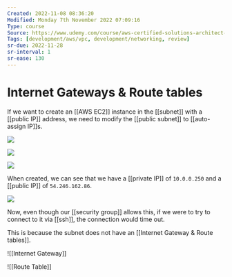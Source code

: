 ```yaml
---
Created: 2022-11-08 08:36:20
Modified: Monday 7th November 2022 07:09:16
Type: course
Source: https://www.udemy.com/course/aws-certified-solutions-architect-associate-saa-c01/?xref=E0Aed11STH4LPUQvCz0GJFABTmM=
Tags: [development/aws/vpc, development/networking, review]
sr-due: 2022-11-28
sr-interval: 1
sr-ease: 130
---
```


# Internet Gateways & Route tables

If we want to create an [[AWS EC2]] instance in the [[subnet]] with a [[public IP]] address, we need to modify the [[public subnet]] to [[auto-assign IP]]s.

![](2020-01-01-16-21-21.png)

![](2020-01-01-16-21-37.png)

![](2020-01-01-16-22-39.png)

When created, we can see that we have a [[private IP]] of `10.0.0.250` and a [[public IP]] of `54.246.162.86`.

![](2020-01-01-16-26-33.png)

Now, even though our [[security group]] allows this, if we were to try to connect to it via [[ssh]], the connection would time out.

This is because the subnet does not have an [[Internet Gateway & Route tables]].

![[Internet Gateway]]

![[Route Table]]
